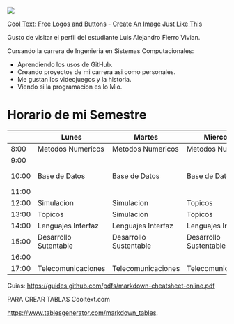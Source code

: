 ![](https://images.cooltext.com/5548657.png)


<a href="https://cooltext.com">Cool Text: Free Logos and Buttons</a> - <a href="https://cooltext.com/Edit-Logo?LogoID=3915907223">Create An Image Just Like This</a>




Gusto de visitar el perfil del estudiante Luis Alejandro Fierro Vivian.

Cursando la carrera de Ingenieria en Sistemas Computacionales:
- Aprendiendo los usos de GitHub.
- Creando proyectos de mi carrera asi como personales.
- Me gustan los videojuegos y la historia.
- Viendo si la programacion es lo Mio.








# Horario de mi Semestre

|       | Lunes                 | Martes                 | Miercoles              | Jueves                 | Viernes               |
|-------|-----------------------|------------------------|------------------------|------------------------|-----------------------|
| 8:00  | Metodos Numericos     | Metodos  Numericos     | Metodos Numericos      | Metodos Numericos      |                       |
| 9:00  |                       |                        |                        |                        |                       |
| 10:00 | Base de Datos         | Base de  Datos         | Base de  Datos         | Base de  Datos         | Base de  Datos        |
| 11:00 |                       |                        |                        |                        |                       |
| 12:00 | Simulacion            | Simulacion             | Topicos                | Simulacion             | Topicos               |
| 13:00 | Topicos               | Simulacion             | Topicos                | Simulacion             | Topicos               |
| 14:00 | Lenguajes Interfaz    | Lenguajes Interfaz     | Lenguajes Interfaz     | Lenguajes Interfaz     |                       |
| 15:00 | Desarrollo Sutentable | Desarrollo Sustentable | Desarrollo Sustentable | Desarrollo Sustentable | Desarrollo Sustenable |
| 16:00 |                       |                        |                        |                        |                       |
| 17:00 | Telecomunicaciones    | Telecomunicaciones     | Telecomunicaciones     | Telecomunicaciones     |                       |

Guias:
https://guides.github.com/pdfs/markdown-cheatsheet-online.pdf

PARA CREAR TABLAS
Cooltext.com

https://www.tablesgenerator.com/markdown_tables.
